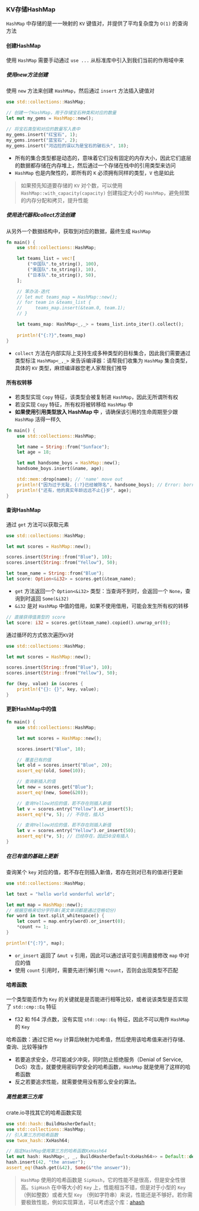 ### KV存储HashMap

`HashMap` 中存储的是一一映射的 `KV` 键值对，并提供了平均复杂度为 `O(1)` 的查询方法

#### 创建HashMap

使用 `HashMap` 需要手动通过 `use ...` 从标准库中引入到我们当前的作用域中来

##### 使用new方法创建

使用 `new` 方法来创建 `HashMap`，然后通过 `insert` 方法插入键值对

```rust
use std::collections::HashMap;

// 创建一个HashMap，用于存储宝石种类和对应的数量
let mut my_gems = HashMap::new();

// 将宝石类型和对应的数量写入表中
my_gems.insert("红宝石", 1);
my_gems.insert("蓝宝石", 2);
my_gems.insert("河边捡的误以为是宝石的破石头", 18);
```

- 所有的集合类型都是动态的，意味着它们没有固定的内存大小，因此它们底层的数据都存储在内存堆上，然后通过一个存储在栈中的引用类型来访问
- `HashMap` 也是内聚性的，即所有的 `K` 必须拥有同样的类型，`V` 也是如此

> 如果预先知道要存储的 `KV` 对个数，可以使用 `HashMap::with_capacity(capacity)` 创建指定大小的 `HashMap`，避免频繁的内存分配和拷贝，提升性能

##### 使用迭代器和collect方法创建

从另外一个数据结构中，获取到对应的数据，最终生成 `HashMap`

```rust
fn main() {
    use std::collections::HashMap;

    let teams_list = vec![
        ("中国队".to_string(), 100),
        ("美国队".to_string(), 10),
        ("日本队".to_string(), 50),
    ];

    // 笨办法-迭代
    // let mut teams_map = HashMap::new();
    // for team in &teams_list {
    //     teams_map.insert(&team.0, team.1);
    // }

    let teams_map: HashMap<_,_> = teams_list.into_iter().collect();
  
    println!("{:?}",teams_map)
}
```

- `collect` 方法在内部实际上支持生成多种类型的目标集合，因此我们需要通过类型标注 `HashMap<_,_>` 来告诉编译器：请帮我们收集为 `HashMap` 集合类型，具体的 `KV` 类型，麻烦编译器您老人家帮我们推导

#### 所有权转移

* 若类型实现 `Copy` 特征，该类型会被复制进 `HashMap`，因此无所谓所有权
* 若没实现 `Copy` 特征，所有权将被转移给 `HashMap` 中
* **如果使用引用类型放入 HashMap 中** ，请确保该引用的生命周期至少跟 `HashMap` 活得一样久

```rust
fn main() {
    use std::collections::HashMap;

    let name = String::from("Sunface");
    let age = 18;

    let mut handsome_boys = HashMap::new();
    handsome_boys.insert(&name, age);

    std::mem::drop(name); // 'name' move out
    println!("因为过于无耻，{:?}已经被除名", handsome_boys); // Error: borrowed 'name'
    println!("还有，他的真实年龄远远不止{}岁", age);
}
```

#### 查询HashMap

通过 `get` 方法可以获取元素

```rust
use std::collections::HashMap;

let mut scores = HashMap::new();

scores.insert(String::from("Blue"), 10);
scores.insert(String::from("Yellow"), 50);

let team_name = String::from("Blue");
let score: Option<&i32> = scores.get(&team_name);
```

* `get` 方法返回一个 `Option<&i32>` 类型：当查询不到时，会返回一个 `None`，查询到时返回 `Some(&i32)`
* `&i32` 是对 `HashMap` 中值的借用，如果不使用借用，可能会发生所有权的转移

```rust
// 直接获得值类型的 score
let score: i32 = scores.get(&team_name).copied().unwrap_or(0);
```

通过循环的方式依次遍历`KV`对

```rust
use std::collections::HashMap;

let mut scores = HashMap::new();

scores.insert(String::from("Blue"), 10);
scores.insert(String::from("Yellow"), 50);

for (key, value) in &scores {
    println!("{}: {}", key, value);
}
```

#### 更新HashMap中的值

```rust
fn main() {
    use std::collections::HashMap;

    let mut scores = HashMap::new();

    scores.insert("Blue", 10);

    // 覆盖已有的值
    let old = scores.insert("Blue", 20);
    assert_eq!(old, Some(10));

    // 查询新插入的值
    let new = scores.get("Blue");
    assert_eq!(new, Some(&20));

    // 查询Yellow对应的值，若不存在则插入新值
    let v = scores.entry("Yellow").or_insert(5);
    assert_eq!(*v, 5); // 不存在，插入5

    // 查询Yellow对应的值，若不存在则插入新值
    let v = scores.entry("Yellow").or_insert(50);
    assert_eq!(*v, 5); // 已经存在，因此50没有插入
}
```

##### 在已有值的基础上更新

查询某个 `key` 对应的值，若不存在则插入新值，若存在则对已有的值进行更新

```rust
use std::collections::HashMap;

let text = "hello world wonderful world";

let mut map = HashMap::new();
// 根据空格来切分字符串(英文单词都是通过空格切分)
for word in text.split_whitespace() {
    let count = map.entry(word).or_insert(0);
    *count += 1;
}

println!("{:?}", map);
```

* `or_insert` 返回了 `&mut v` 引用，因此可以通过该可变引用直接修改 `map` 中对应的值
* 使用 `count` 引用时，需要先进行解引用 `*count`，否则会出现类型不匹配

#### 哈希函数

一个类型能否作为 `Key` 的关键就是是否能进行相等比较，或者说该类型是否实现了 `std::cmp::Eq` 特征

- f32 和 f64 浮点数，没有实现 `std::cmp::Eq` 特征，因此不可以用作 `HashMap` 的 `Key`

哈希函数：通过它把 `Key` 计算后映射为哈希值，然后使用该哈希值来进行存储、查询、比较等操作

- 若要追求安全，尽可能减少冲突，同时防止拒绝服务（Denial of Service, DoS）攻击，就要使用密码学安全的哈希函数，`HashMap` 就是使用了这样的哈希函数
- 反之若要追求性能，就需要使用没有那么安全的算法。

##### 高性能第三方库

crate.io寻找其它的哈希函数实现

```rust
use std::hash::BuildHasherDefault;
use std::collections::HashMap;
// 引入第三方的哈希函数
use twox_hash::XxHash64;

// 指定HashMap使用第三方的哈希函数XxHash64
let mut hash: HashMap<_, _, BuildHasherDefault<XxHash64>> = Default::default();
hash.insert(42, "the answer");
assert_eq!(hash.get(&42), Some(&"the answer"));
```

> `HashMap` 使用的哈希函数是 `SipHash`，它的性能不是很高，但是安全性很高。`SipHash` 在中等大小的 `Key` 上，性能相当不错，但是对于小型的 `Key` （例如整数）或者大型 `Key` （例如字符串）来说，性能还是不够好。若你需要极致性能，例如实现算法，可以考虑这个库：[ahash](https://github.com/tkaitchuck/ahash)
